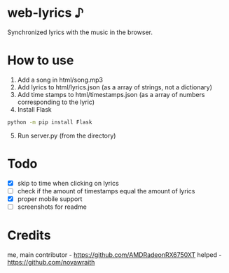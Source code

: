 <!-- https://github.com/AMDRadeonRX6750XT/web-lyrics -->
# web-lyrics ♪
Synchronized lyrics with the music in the browser.

# How to use
1. Add a song in html/song.mp3
2. Add lyrics to html/lyrics.json (as a array of strings, not a dictionary)
3. Add time stamps to html/timestamps.json (as a array of numbers corresponding to the lyric)
4. Install Flask
```bash
python -m pip install Flask
```
5. Run server.py (from the directory)

# Todo
- [x] skip to time when clicking on lyrics
- [ ] check if the amount of timestamps equal the amount of lyrics
- [x] proper mobile support
- [ ] screenshots for readme

# Credits
me, main contributor - https://github.com/AMDRadeonRX6750XT
helped - https://github.com/novawraith
